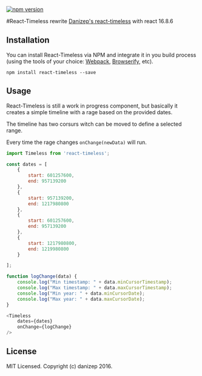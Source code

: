 [![npm version](https://badge.fury.io/js/react-timeless.svg)](https://badge.fury.io/js/react-timeless)

#React-Timeless
rewrite [Danizep's react-timeless](https://github.com/danizep/react-timeless) with react 16.8.6

## Installation

You can install React-Timeless via NPM and integrate it in you build process (using the tools of your choice: [Webpack](https://webpack.github.io/), [Browserify](http://browserify.org), etc).

```
npm install react-timeless --save
```

## Usage

React-Timeless is still a work in progress component, but basically it creates a simple timeline with a rage based on the provided dates.

The timeline has two corsurs witch can be moved to define a selected range.

Every time the rage changes `onChange(newData)` will run.

```javascript
import Timeless from 'react-timeless';

const dates = [
    {
        start: 601257600,
        end: 957139200
    },
    {
        start: 957139200,
        end: 1217980800
    },
    {
        start: 601257600,
        end: 957139200
    },
    {
        start: 1217980800,
        end: 1219980800
    }

];

function logChange(data) {
	console.log("Min timestamp: " + data.minCursorTimestamp);
	console.log("Max timestamp: " + data.maxCursorTimestamp);
	console.log("Min year: " + data.minCursorDate);
	console.log("Max year: " + data.maxCursorDate);
}

<Timeless
	dates={dates}
	onChange={logChange}
/>
```

## License

MIT Licensed. Copyright (c) danizep 2016.
